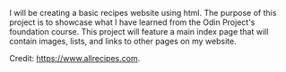 I will be creating a basic recipes website using html. The purpose of this project is to showcase what I have learned from the Odin Project's foundation course. This project will feature a main index page that will contain images, lists, and links to other pages on my website.

Credit: https://www.allrecipes.com. 

